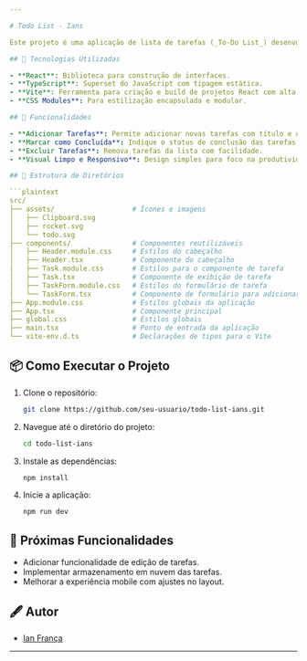 ```yaml
---

# Todo List - Ians

Este projeto é uma aplicação de lista de tarefas (_To-Do List_) desenvolvida com **React** e **TypeScript**. O objetivo é oferecer uma interface simples e eficiente para gerenciar suas tarefas diárias.

## 🚀 Tecnologias Utilizadas

- **React**: Biblioteca para construção de interfaces.
- **TypeScript**: Superset do JavaScript com tipagem estática.
- **Vite**: Ferramenta para criação e build de projetos React com alta performance.
- **CSS Modules**: Para estilização encapsulada e modular.

## 📝 Funcionalidades

- **Adicionar Tarefas**: Permite adicionar novas tarefas com título e descrição.
- **Marcar como Concluída**: Indique o status de conclusão das tarefas.
- **Excluir Tarefas**: Remova tarefas da lista com facilidade.
- **Visual Limpo e Responsivo**: Design simples para foco na produtividade.

## 📂 Estrutura de Diretórios

```plaintext
src/
├── assets/                   # Ícones e imagens
│   ├── Clipboard.svg
│   ├── rocket.svg
│   └── todo.svg
├── components/               # Componentes reutilizáveis
│   ├── Header.module.css     # Estilos do cabeçalho
│   ├── Header.tsx            # Componente do cabeçalho
│   ├── Task.module.css       # Estilos para o componente de tarefa
│   ├── Task.tsx              # Componente de exibição de tarefa
│   ├── TaskForm.module.css   # Estilos do formulário de tarefa
│   └── TaskForm.tsx          # Componente de formulário para adicionar/editar tarefas
├── App.module.css            # Estilos globais da aplicação
├── App.tsx                   # Componente principal
├── global.css                # Estilos globais
├── main.tsx                  # Ponto de entrada da aplicação
└── vite-env.d.ts             # Declarações de tipos para o Vite
```

## 📦 Como Executar o Projeto

1. Clone o repositório:

   ```bash
   git clone https://github.com/seu-usuario/todo-list-ians.git
   ```

2. Navegue até o diretório do projeto:

   ```bash
   cd todo-list-ians
   ```

3. Instale as dependências:

   ```bash
   npm install
   ```

4. Inicie a aplicação:

   ```bash
   npm run dev
   ```

## 🎯 Próximas Funcionalidades

- Adicionar funcionalidade de edição de tarefas.
- Implementar armazenamento em nuvem das tarefas.
- Melhorar a experiência mobile com ajustes no layout.

## 🖋️ Autor

- [Ian França](https://github.com/Ian-FS)

---
```

